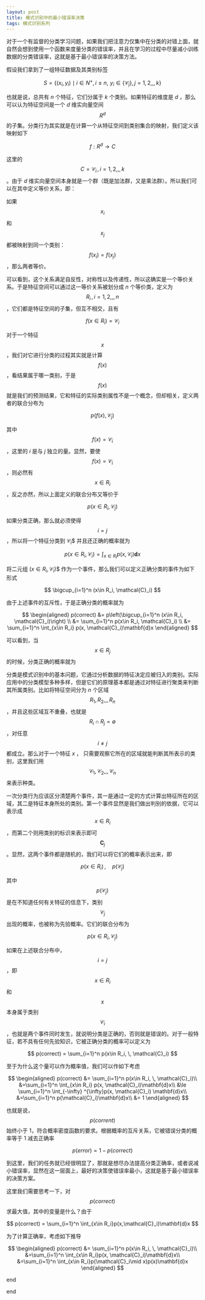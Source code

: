 ```yaml
---
layout: post
title: 模式识别中的最小错误率决策
tags: 模式识别系列
---
```


对于一个有监督的分类学习问题，如果我们把注意力仅集中在分类的对错上面，就自然会想到使用一个函数来度量分类的错误率，并且在学习的过程中尽量减小训练数据的分类错误率，这就是基于最小错误率的决策方法。

假设我们拿到了一组特征数据及其类别标签

$$
S = \{(x_i, y_i)\mid i\in N^+, i\le n ,\, \,y_i \in \{\mathcal{C}_j\},\,j=1,2,,,k\}
$$

也就是说，总共有 *n* 个特征，它们分属于 *k* 个类别。如果特征的维度是 *d* ，那么可以认为特征空间是一个 *d* 维实向量空间 $$R^d$$ 的子集。分类行为其实就是在计算一个从特征空间到类别集合的映射，我们定义该映射如下

$$
f:R^d \rightarrow C
$$

这里的 $$C = {\mathcal{C}_i}\, , i = 1,2,,,k$$ 。由于 *d* 维实向量空间本身就是一个群（既是加法群，又是乘法群）。所以我们可以在其中定义等价关系，即：

如果 $$x_i$$ 和 $$x_j$$ 都被映射到同一个类别：$$f(x_i)=f(x_j)$$ ，那么两者等价。

可以看到，这个关系满足自反性，对称性以及传递性，所以这确实是一个等价关系。于是特征空间可以通过这一等价关系被划分成 *n* 个等价类，定义为 $$R_i\,,\,i = 1,2,,,n$$，它们都是特征空间的子集，但互不相交，且有

$$
f(x \in R_i) = \mathcal{C}_i
$$

对于一个特征 $$x$$，我们对它进行分类的过程其实就是计算 $$f(x)$$ ，看结果属于哪一类别，于是 $$f(x)$$ 就是我们的预测结果，它和特征的实际类别属性不是一个概念，但却相关，定义两者的联合分布为

$$
p(f(x), \mathcal{C}_j)
$$

其中 $$f(x)=\mathcal{C}_i$$ ，这里的 *i* 是与 *j* 独立的量。显然，要使 $$f(x)=\mathcal{C}_i$$ ，则必然有 $$x \in R_i$$，反之亦然，所以上面定义的联合分布又等价于

$$
p(x\in R_i, \mathcal{C}_j)
$$

如果分类正确，那么就必须使得 $$i=j$$ ，所以将一个特征分类到 $\mathcal{C}_i$$ 并且还正确的概率就为

$$
p(x\in R_i, \mathcal{C}_i) = \int_{x\in R_i} p(x, \mathcal{C}_i)\mathbf{d}x
$$

将二元组 $(x\in R_i, \mathcal{C}_i)$$ 作为一个事件，那么我们可以定义正确分类的事件为如下形式

$$
\bigcup_{i=1}^n (x\in R_i, \mathcal{C}_i)
$$

由于上述事件的互斥性，于是正确分类的概率就为

$$
\begin{aligned}
p(correct) &= p\left(\bigcup_{i=1}^n (x\in R_i, \mathcal{C}_i)\right) \\
&= \sum_{i=1}^n p(x\in R_i, \mathcal{C}_i) \\
&= \sum_{i=1}^n \int_{x\in R_i} p(x, \mathcal{C}_i)\mathbf{d}x
\end{aligned}
$$

可以看到，当 $$x \in R_j$$ 的时候，分类正确的概率就为

分类是模式识别中的基本问题，它通过分析数据的特征决定应被归入的类别。实际应用中的分类模型多种多样，但是它们的原理基本都是通过对特征进行聚类来判断其所属类别。比如将特征空间分为 *n* 个区域 $$R_1,R_2,,,R_n$$ ，并且这些区域互不重叠，也就是 $$R_i \cap R_j = \emptyset$$，对任意 $$i\ne j$$ 都成立。那么对于一个特征 *x* ， 只需要观察它所在的区域就能判断其所表示的类别，这里我们用 $$\mathcal{C}_1, \mathcal{C}_2,,,\mathcal{C}_n$$ 来表示种类。

一次分类行为应该区分清楚两个事件，其一是通过一定的方式计算出特征所在的区域，其二是特征本身所处的类别。第一个事件显然是我们做出判别的依据，它可以表示成 $$x \in R_i $$，而第二个则用类别的标识来表示即可 $$\mathbf{C}_j$$。显然，这两个事件都是随机的，我们可以将它们的概率表示出来，即

$$
p(x\in R_i)\,, \quad p(\mathcal{C}_j)
$$

其中 $$p(\mathcal{C}_j)$$ 是在不知道任何有关特征的信息下，类别 $$\mathcal{C}_j$$ 出现的概率，也被称为先验概率。它们的联合分布为

$$
p(x \in R_i, \mathcal{C}_j)
$$

如果在上述联合分布中，$$i = j$$，即 $$x\in R_i$$ 和 $$x$$ 本身属于类别 $$\mathcal{C}_i$$ ，也就是两个事件同时发生，就说明分类是正确的，否则就是错误的。对于一般特征，若不具有任何先验知识，它被正确分类的概率可以定义为

$$
p(correct) = \sum_{i=1}^n p(x\in R_i, \, \mathcal{C}_i)
$$

至于为什么这个量可以作为概率值，我们可以作如下考虑

$$
\begin{aligned}
p(correct) &= \sum_{i=1}^n p(x\in R_i, \, \mathcal{C}_i)\\
&=\sum_{i=1}^n \int_{x\in R_i} p(x, \mathcal{C}_i)\mathbf{d}x\\
&\le \sum_{i=1}^n \int_{-\infty} ^{\infty}p(x, \mathcal{C}_i) \mathbf{d}x\\
&=\sum_{i=1}^n p(\mathcal{C}_i)\mathbf{d}x\\
&= 1
\end{aligned}
$$

也就是说，$$p(corrent)$$ 始终小于 1，符合概率密度函数的要求。根据概率的互斥关系，它被错误分类的概率等于 1 减去正确率

$$
p(error) = 1 -p(correct)
$$

到这里，我们的任务就已经很明显了，那就是想尽办法提高分类正确率，或者说减小错误率，显然在这一层面上，最好的决策使错误率最小，这就是基于最小错误率的决策方案。

这里我们需要思考一下，对 $$p(correct)$$ 求最大值，其中的变量是什么？由于

$$
p(correct) = \sum_{i=1}^n \int_{x\in R_i}p(x,\mathcal{C}_i)\mathbf{d}x
$$



为了计算正确率，考虑如下推导

$$
\begin{aligned}
p(correct) &= \sum_{i=1}^n p(x\in R_i, \, \mathcal{C}_i)\\
&=\sum_{i=1}^n \int_{x\in R_i}p(x, \mathcal{C}_i)\mathbf{d}x\\
&=\sum_{i=1}^n \int_{x\in R_i}p(\mathcal{C}_i\mid x)p(x)\mathbf{d}x
\end{aligned}
$$














end

end
